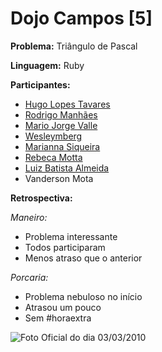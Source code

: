 Dojo Campos [5]
===============

**Problema:** Triângulo de Pascal

**Linguagem:** Ruby


**Participantes:**

* [Hugo Lopes Tavares](http://twitter.com/hltbra)
* [Rodrigo Manhães](http://twitter.com/rodrigomanhaes)
* [Mario Jorge Valle](http:/twitter.com/mariojorgevalle)
* [Wesleymberg](http://twitter.com/weslleymberg)
* [Marianna Siqueira](http://twitter.com/mariounaum)
* [Rebeca Motta](http://twitter.com/becamotta)
* [Luiz Batista Almeida](http://twitter.com/lbalmeida)
* Vanderson Mota


**Retrospectiva:**

  *Maneiro:*
  
  * Problema interessante
  * Todos participaram
  * Menos atraso que o anterior

  
  *Porcaria:*
    
  * Problema nebuloso no início
  * Atrasou um pouco
  * Sem #horaextra
  
  
![Foto Oficial do dia 03/03/2010](http://github.com/downloads/hugobr/DojoCampos/preview_03_03_2010.jpg)
